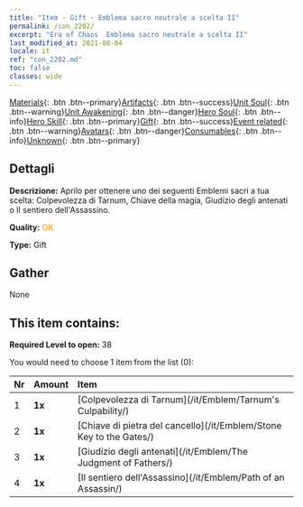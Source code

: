 ```yaml
---
title: "Item - Gift - Emblema sacro neutrale a scelta II"
permalink: /con_2202/
excerpt: "Era of Chaos  Emblema sacro neutrale a scelta II"
last_modified_at: 2021-08-04
locale: it
ref: "con_2202.md"
toc: false
classes: wide
---
```

 [Materials](/ItemsIT/){: .btn .btn--primary}[Artifacts](/ItemsIT/Artifacts/){: .btn .btn--success}[Unit Soul](/ItemsIT/UnitSoul/){: .btn .btn--warning}[Unit Awakening](/ItemsIT/UnitAwakening/){: .btn .btn--danger}[Hero Soul](/ItemsIT/HeroSoul/){: .btn .btn--info}[Hero Skill](/ItemsIT/HeroSkill/){: .btn .btn--primary}[Gift](/ItemsIT/Gift/){: .btn .btn--success}[Event related](/ItemsIT/Events/){: .btn .btn--warning}[Avatars](/ItemsIT/Avatars/){: .btn .btn--danger}[Consumables](/ItemsIT/Consumables/){: .btn .btn--info}[Unknown](/ItemsIT/Unknown/){: .btn .btn--primary}

## Dettagli
 **Descrizione:** Aprilo per ottenere uno dei seguenti Emblemi sacri a tua scelta: Colpevolezza di Tarnum, Chiave della magia, Giudizio degli antenati o Il sentiero dell'Assassino.

 **Quality:** <span style="color: #FF8C00">OK</span>

 **Type:** Gift

## Gather

  None

## This item contains:

 **Required Level to open:** 38

 You would need to choose 1 item from the list (0):

  | Nr | Amount |     Item    |
  |:---|:-------|:------------|
  | 1 |  **1x** | [Colpevolezza di Tarnum](/it/Emblem/Tarnum's Culpability/) |  | 
  | 2 |  **1x** | [Chiave di pietra del cancello](/it/Emblem/Stone Key to the Gates/) |  | 
  | 3 |  **1x** | [Giudizio degli antenati](/it/Emblem/The Judgment of Fathers/) |  | 
  | 4 |  **1x** | [Il sentiero dell'Assassino](/it/Emblem/Path of an Assassin/) |  | 
